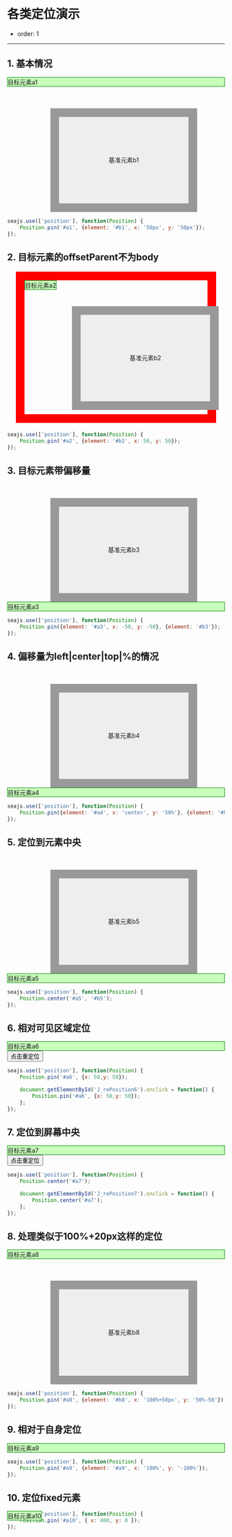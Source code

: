 # 各类定位演示

- order: 1

---

<style>
.elem1 {
    border:1px solid green;
    background-color:#C7FFBB;
    z-index: 99;
}
.elem2 {
    border:20px solid #999;
    background-color:#eee;
    width:300px;
    height:200px;
    margin:50px 0 0 100px;
    line-height:200px;
    text-align:center;
}
</style>

## 1. 基本情况

<div class="cell">
    <div id="a1" class="elem1">目标元素a1</div>
    <div id="b1" class="elem2">基准元素b1</div>
</div>

````javascript
seajs.use(['position'], function(Position) {
    Position.pin('#a1', {element: '#b1', x: '50px', y: '50px'});
});
````

## 2. 目标元素的offsetParent不为body

<div class="cell">
    <div style="position:relative;margin:20px;border:20px red solid;padding:10px;">
        <div id="a2" style="position:absolute;top:0;left:0;" class="elem1">目标元素a2</div>
        <div id="b2" class="elem2">基准元素b2</div>
    </div>
</div>

````javascript
seajs.use(['position'], function(Position) {
    Position.pin('#a2', {element: '#b2', x: 50, y: 50});
});
````


## 3. 目标元素带偏移量 

<div class="cell">
    <div id="b3" class="elem2">基准元素b3</div>    
    <div id="a3" class="elem1">目标元素a3</div>
</div>

````javascript
seajs.use(['position'], function(Position) {
    Position.pin({element: '#a3', x: -50, y: -50}, {element: '#b3'});
});
````


## 4. 偏移量为left|center|top|%的情况

<div class="cell">
    <div id="b4" class="elem2">基准元素b4</div>
    <div id="a4" class="elem1">目标元素a4</div>
</div>

````javascript
seajs.use(['position'], function(Position) {
    Position.pin({element: '#a4', x: 'center', y: '50%'}, {element: '#b4', x: '100%', y: '50%'});
});
````


## 5. 定位到元素中央 

<div class="cell">
    <div id="b5" class="elem2">基准元素b5</div>    
    <div id="a5" class="elem1">目标元素a5</div>
</div>

````javascript
seajs.use(['position'], function(Position) {
    Position.center('#a5', '#b5');
});
````


## 6. 相对可见区域定位 

<div class="cell">
    <div id="a6" class="elem1">目标元素a6</div>
    <input type="button" id="J_rePosition6" value="点击重定位">
</div>

````javascript
seajs.use(['position'], function(Position) {
    Position.pin('#a6', {x: 50,y: 50});

    document.getElementById('J_rePosition6').onclick = function() {
        Position.pin('#a6', {x: 50,y: 50});
    };
});
````


## 7. 定位到屏幕中央 

<div class="cell">
    <div id="a7" class="elem1">目标元素a7</div>
    <input type="button" id="J_rePosition7" value="点击重定位">
</div>

````javascript
seajs.use(['position'], function(Position) {
    Position.center('#a7');

    document.getElementById('J_rePosition7').onclick = function() {
        Position.center('#a7');
    };
});
````


## 8. 处理类似于100%+20px这样的定位 

<div class="cell">
    <div id="a8" class="elem1">目标元素a8</div>
    <div id="b8" class="elem2">基准元素b8</div>
</div>

````javascript
seajs.use(['position'], function(Position) {
    Position.pin('#a8', {element: '#b8', x: '100%+50px', y: '50%-50'});
});
````


## 9. 相对于自身定位 

<div class="cell">
    <div id="a9" class="elem1">目标元素a9</div>
</div>

````javascript
seajs.use(['position'], function(Position) {
    Position.pin('#a9', {element: '#a9', x: '100%', y: '-100%'});
});
````


## 10. 定位fixed元素 

<div class="cell">
    <div id="a10" class="elem1" style="position:fixed;">目标元素a10</div>
</div>

````javascript
seajs.use(['position'], function(Position) {
    Position.pin('#a10', { x: 400, y: 0 });
});
````


